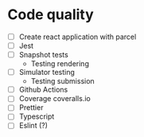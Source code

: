 # Code quality

* [ ] Create react application with parcel
* [ ] Jest
* [ ] Snapshot tests
    * Testing rendering
* [ ] Simulator testing
    * Testing submission
* [ ] Github Actions
* [ ] Coverage coveralls.io
* [ ] Prettier
* [ ] Typescript
* [ ] Eslint (?)